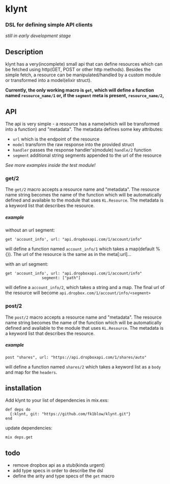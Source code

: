 klynt
=====
### DSL for defining simple API clients

_still in early development stage_

## Description
klynt has a very(incomplete) small api that can define resources
which can be fetched using http(GET, POST or other http methods).
Besides the simple fetch, a resource can be manipulated/handled by
a custom module or transformed into a model(elixir struct).

**Currently, the only working macro is `get`, which will define a function
named `resource_name/1` or, if the `segment` meta is present,
`resource_name/2`,**

## API
The api is very simple - a resource has a name(which will be transformed
into a function) and "metadata".
The metadata defines some key attributes:
  * `url` which is the endpoint of the resource
  * `model` transform the raw response into the provided struct
  * `handler` passes the response handler's(module) `handle/2` function
  * `segment` additional string segments appended to the url of the resource

_See more examples inside the test module!_

### get/2
The `get/2` macro accepts a resource name and "metadata". The resource name
string becomes the name of the function which will be automatically defined
and available to the module that uses `KL.Resource`. The metadata is a 
keyword list that describes the resource.

##### example
without an url segment:

    get 'account_info', url: "api.dropboxapi.com/1/account/info"
    
will define a function named `account_info/1` which takes a map(default %{}).
The url of the resource is the same as in the meta[:url]...

with an url segment:

    get 'account_info', url: "api.dropboxapi.com/1/account/info"
                    segment: ["path"]

will define a `account_info/2`, which takes a string and a map. The final
url of the resource will become `api.dropbox.com/1/account/info/<segment>`

### post/2
The `post/2` macro accepts a resource name and "metadata". The resource name
string becomes the name of the function which will be automatically defined
and available to the module that uses `KL.Resource`. The metadata is a 
keyword list that describes the resource.

##### example

    post "shares", url: "https://api.dropboxapi.com/1/shares/auto"
    
will define a function named `shares/2` which takes a keyword list as a `body`
and map for the `headers`.

## installation

Add klynt to your list of dependencies in mix.exs:

    def deps do
      {:klynt, git: "https://github.com/fk1blow/klynt.git"}
    end

update dependencies:

    mix deps.get
    
## todo
  * remove dropbox api as a stub(kinda urgent)
  * add type specs in order to describe the dsl
  * define the arity and type specs of the `get` macro